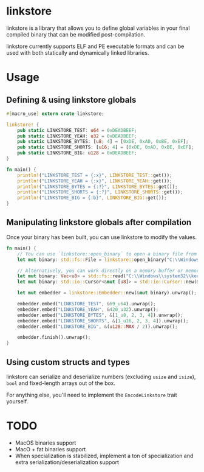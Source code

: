# linkstore

linkstore is a library that allows you to define global variables in your final compiled binary that can be modified post-compilation.

linkstore currently supports ELF and PE executable formats and can be used with both statically and dynamically linked libraries.

# Usage

## Defining & using linkstore globals

```rust
#[macro_use] extern crate linkstore;

linkstore! {
    pub static LINKSTORE_TEST: u64 = 0xDEADBEEF;
    pub static LINKSTORE_YEAH: u32 = 0xDEADBEEF;
    pub static LINKSTORE_BYTES: [u8; 4] = [0xDE, 0xAD, 0xBE, 0xEF];
    pub static LINKSTORE_SHORTS: [u16; 4] = [0xDE, 0xAD, 0xBE, 0xEF];
    pub static LINKSTORE_BIG: u128 = 0xDEADBEEF;
}

fn main() {
    println!("LINKSTORE_TEST = {:x}", LINKSTORE_TEST::get());
    println!("LINKSTORE_YEAH = {:x}", LINKSTORE_YEAH::get());
    println!("LINKSTORE_BYTES = {:?}", LINKSTORE_BYTES::get());
    println!("LINKSTORE_SHORTS = {:?}", LINKSTORE_SHORTS::get());
    println!("LINKSTORE_BIG = {:b}", LINKSTORE_BIG::get());
}
```

## Manipulating linkstore globals after compilation

Once your binary has been built, you can use linkstore to modify the values.

```rust
fn main() {
	// You can use `linkstore::open_binary` to open a binary file from the filesystem.
    let mut binary: std::fs::File = linkstore::open_binary("C:\\Windows\\system32\\kernel32.dll").unwrap();

	// Alternatively, you can work directly on a memory buffer or memory-mapped file using a `std::io::Cursor`
	let mut binary: Vec<u8> = std::fs::read("C:\\Windows\\system32\\kernel32.dll").unwrap();
	let mut binary: std::io::Cursor<&mut [u8]> = std::io::Cursor::new(&mut binary);

    let mut embedder = linkstore::Embedder::new(&mut binary).unwrap();

    embedder.embed("LINKSTORE_TEST", &69_u64).unwrap();
    embedder.embed("LINKSTORE_YEAH", &420_u32).unwrap();
    embedder.embed("LINKSTORE_BYTES", &[1_u8, 2, 3, 4]).unwrap();
    embedder.embed("LINKSTORE_SHORTS", &[1_u16, 2, 3, 4]).unwrap();
    embedder.embed("LINKSTORE_BIG", &(u128::MAX / 2)).unwrap();

    embedder.finish().unwrap();
}
```

## Using custom structs and types

linkstore can serialize and deserialize numbers (excluding `usize` and `isize`), `bool` and fixed-length arrays out of the box.

For anything else, you'll need to implement the `EncodeLinkstore` trait yourself.

# TODO

* MacOS binaries support
* MacO + fat binaries support
* When specialization is stabilized, implement a ton of specialization and extra serialization/deserialization support
